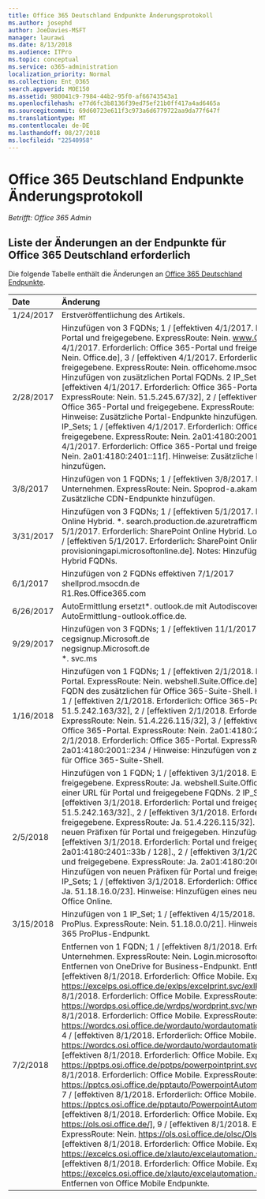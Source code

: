 ```yaml
---
title: Office 365 Deutschland Endpunkte Änderungsprotokoll
ms.author: josephd
author: JoeDavies-MSFT
manager: laurawi
ms.date: 8/13/2018
ms.audience: ITPro
ms.topic: conceptual
ms.service: o365-administration
localization_priority: Normal
ms.collection: Ent_O365
search.appverid: MOE150
ms.assetid: 980041c9-7984-44b2-95f0-af66743543a1
ms.openlocfilehash: e77d6fc3b8136f39ed75ef21b0ff417a4ad6465a
ms.sourcegitcommit: 69d60723e611f3c973a6d6779722aa9da77f647f
ms.translationtype: MT
ms.contentlocale: de-DE
ms.lasthandoff: 08/27/2018
ms.locfileid: "22540958"
---
```

# <a name="office-365-germany-endpoints-change-log"></a>Office 365 Deutschland Endpunkte Änderungsprotokoll

*Betrifft: Office 365 Admin*

## <a name="list-of-changes-to-the-endpoints-required-for-office-365-germany"></a>Liste der Änderungen an der Endpunkte für Office 365 Deutschland erforderlich

Die folgende Tabelle enthält die Änderungen an [Office 365 Deutschland Endpunkte](office-365-germany-endpoints.md).
  
|**Date**|**Änderung**|
|:-----|:-----|
|1/24/2017  <br/> |Erstveröffentlichung des Artikels.  <br/> |
|2/28/2017  <br/> |Hinzufügen von 3 FQDNs; 1 / [effektiven 4/1/2017. Erforderlich: Office 365-Portal und freigegebene. ExpressRoute: Nein. www.Office.de]; 2 / [effektiven 4/1/2017. Erforderlich: Office 365-Portal und freigegebene. ExpressRoute: Nein. Office.de], 3 / [effektiven 4/1/2017. Erforderlich: Office 365-Portal und freigegebene. ExpressRoute: Nein. officehome.msocdn.de]. Notes: Hinzufügen von zusätzlichen Portal FQDNs. 2 IP_Sets; hinzufügen 1 / [effektiven 4/1/2017. Erforderlich: Office 365-Portal und freigegebene. ExpressRoute: Nein. 51.5.245.67/32], 2 / [effektiven 4/1/2017. Erforderlich: Office 365-Portal und freigegebene. ExpressRoute: Nein. 51.4.227.178/32]. Hinweise: Zusätzliche Portal-Endpunkte hinzufügen. Hinzufügen von 2 IP_Sets; 1 / [effektiven 4/1/2017. Erforderlich: Office 365-Portal und freigegebene. ExpressRoute: Nein. 2a01:4180:2001::92], 2 / [effektiven 4/1/2017. Erforderlich: Office 365-Portal und freigegebene. ExpressRoute: Nein. 2a01:4180:2401::11f]. Hinweise: Zusätzliche Portal-Endpunkte hinzufügen.  <br/> |
|3/8/2017  <br/> |Hinzufügen von 1 FQDNs; 1 / [effektiven 3/8/2017. Erforderlich: OneDrive für Unternehmen. ExpressRoute: Nein. Spoprod-a.akamaihd.net];. Hinweise: Zusätzliche CDN-Endpunkte hinzufügen.  <br/> |
|3/31/2017  <br/> |Hinzufügen von 3 FQDNs; 1 / [effektiven 5/1/2017. Erforderlich: SharePoint Online Hybrid. \*. search.production.de.azuretrafficmanager.de], 2 / [effektiven 5/1/2017. Erforderlich: SharePoint Online Hybrid. Login.microsoftonline.de], 3 / [effektiven 5/1/2017. Erforderlich: SharePoint Online Hybrid. provisioningapi.microsoftonline.de]. Notes: Hinzufügen von Sharepoint-Hybrid FQDNs.  <br/> |
|6/1/2017  <br/> |Hinzufügen von 2 FQDNs effektiven 7/1/2017  <br/> shellprod.msocdn.de  <br/> R1.Res.Office365.com  <br/> |
|6/26/2017  <br/> |AutoErmittlung ersetzt\*. outlook.de mit Autodiscover.outlook.de und AutoErmittlung-outlook.office.de.  <br/> |
|9/29/2017  <br/> |Hinzufügen von 3 FQDNs; 1 / [effektiven 11/1/2017.  <br/> cegsignup.Microsoft.de  <br/> negsignup.Microsoft.de  <br/> \*. svc.ms  <br/> |
|1/16/2018  <br/> |Hinzufügen von 1 FQDNs; 1 / [effektiven 2/1/2018. Erforderlich: Office 365-Portal. ExpressRoute: Nein. webshell.Suite.Office.de]. Notes: Hinzufügen des FQDN des zusätzlichen für Office 365-Suite-Shell. Hinzufügen von 4 IP_Sets; 1 / [effektiven 2/1/2018. Erforderlich: Office 365-Portal. ExpressRoute: Nein. 51.5.242.163/32], 2 / [effektiven 2/1/2018. Erforderlich: Office 365-Portal. ExpressRoute: Nein. 51.4.226.115/32], 3 / [effektiven 2/1/2018. Erforderlich: Office 365-Portal. ExpressRoute: Nein. 2a01:4180:2401::33b / 4 / [effektiven 2/1/2018. Erforderlich: Office 365-Portal. ExpressRoute: Nein. 2a01:4180:2001::234 / Hinweise: Hinzufügen von zusätzlichen IP-Adressen für Office 365-Suite-Shell.  <br/> |
|2/5/2018  <br/> |Hinzufügen von 1 FQDN; 1 / [effektiven 3/1/2018. Erforderlich: Portal und freigegebene. ExpressRoute: Ja. webshell.Suite.Office.de]. Notes: Hinzufügen einer URL für Portal und freigegebene FQDNs. 2 IP_Sets; hinzufügen 1 / [effektiven 3/1/2018. Erforderlich: Portal und freigegebene. ExpressRoute: Ja. 51.5.242.163/32]., 2 / [effektiven 3/1/2018. Erforderlich: Portal und freigegebene. ExpressRoute: Ja. 51.4.226.115/32]. Hinweise: Hinzufügen von neuen Präfixen für Portal und freigegeben. Hinzufügen von 2 IP_Sets; 1 / [effektiven 3/1/2018. Erforderlich: Portal und freigegebene. ExpressRoute: Ja. 2a01:4180:2401::33b / 128]., 2 / [effektiven 3/1/2018. Erforderlich: Portal und freigegebene. ExpressRoute: Ja. 2a01:4180:2001::234 / 128]. Hinweise: Hinzufügen von neuen Präfixen für Portal und freigegeben. Hinzufügen von 1 IP_Sets; 1 / [effektiven 3/1/2018. Erforderlich: Office Online. ExpressRoute: Ja. 51.18.16.0/23]. Hinweise: Hinzufügen eines neuen Präfixes für Microsoft Office Online.  <br/> |
|3/15/2018  <br/> |Hinzufügen von 1 IP_Set; 1 / [effektiven 4/15/2018. Erforderlich: Office 365 ProPlus. ExpressRoute: Nein. 51.18.0.0/21]. Hinweise: Hinzufügen von Office 365 ProPlus-Endpunkt.  <br/> |
|7/2/2018  <br/> |Entfernen von 1 FQDN; 1 / [effektiven 8/1/2018. Erforderlich: OneDrive für Unternehmen. ExpressRoute: Nein. Login.microsoftonline.de]. Notes: Entfernen von OneDrive for Business-Endpunkt. Entfernen von 11 FQDNs; 1 / [effektiven 8/1/2018. Erforderlich: Office Mobile. ExpressRoute: Nein. https://excelps.osi.office.de/exlps/excelprint.svc/exlPrint], 2 / [effektiven 8/1/2018. Erforderlich: Office Mobile. ExpressRoute: Nein. https://wordps.osi.office.de/wrdps/wordprint.svc/wrdprint], 3 / [effektiven 8/1/2018. Erforderlich: Office Mobile. ExpressRoute: Nein. https://wordcs.osi.office.de/wordauto/wordautomation.svc/wordautomation], 4 / [effektiven 8/1/2018. Erforderlich: Office Mobile. ExpressRoute: Nein. https://wordcs.osi.office.de/wordauto/wordautomation.svc/rest], 5 / [effektiven 8/1/2018. Erforderlich: Office Mobile. ExpressRoute: Nein. https://pptps.osi.office.de/pptps/powerpointprint.svc/PptPrint], 6 / [effektiven 8/1/2018. Erforderlich: Office Mobile. ExpressRoute: Nein. https://pptcs.osi.office.de/pptauto/PowerpointAutomation.svc/PptAutomation], 7 / [effektiven 8/1/2018. Erforderlich: Office Mobile. ExpressRoute: Nein. https://pptcs.osi.office.de/pptauto/PowerpointAutomation.svc/rest], 8 / [effektiven 8/1/2018. Erforderlich: Office Mobile. ExpressRoute: Nein. https://ols.osi.office.de/], 9 / [effektiven 8/1/2018. Erforderlich: Office Mobile. ExpressRoute: Nein. https://ols.osi.office.de/olsc/OlsClient.svc/OlsClient], 10 / [effektiven 8/1/2018. Erforderlich: Office Mobile. ExpressRoute: Nein. https://excelcs.osi.office.de/xlauto/excelautomation.svc/XlAutomation], 11 / [effektiven 8/1/2018. Erforderlich: Office Mobile. ExpressRoute: Nein. https://excelcs.osi.office.de/xlauto/excelautomation.svc/rest]. Hinweise: Entfernen von Office Mobile Endpunkte.  <br/> |
   

